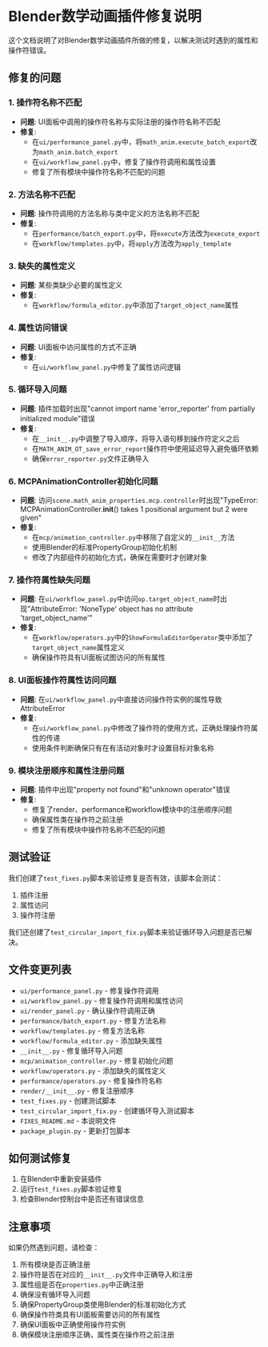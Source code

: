 # Blender数学动画插件修复说明

这个文档说明了对Blender数学动画插件所做的修复，以解决测试时遇到的属性和操作符错误。

## 修复的问题

### 1. 操作符名称不匹配
- **问题**: UI面板中调用的操作符名称与实际注册的操作符名称不匹配
- **修复**: 
  - 在`ui/performance_panel.py`中，将`math_anim.execute_batch_export`改为`math_anim.batch_export`
  - 在`ui/workflow_panel.py`中，修复了操作符调用和属性设置
  - 修复了所有模块中操作符名称不匹配的问题

### 2. 方法名称不匹配
- **问题**: 操作符调用的方法名称与类中定义的方法名称不匹配
- **修复**:
  - 在`performance/batch_export.py`中，将`execute`方法改为`execute_export`
  - 在`workflow/templates.py`中，将`apply`方法改为`apply_template`

### 3. 缺失的属性定义
- **问题**: 某些类缺少必要的属性定义
- **修复**: 
  - 在`workflow/formula_editor.py`中添加了`target_object_name`属性

### 4. 属性访问错误
- **问题**: UI面板中访问属性的方式不正确
- **修复**: 
  - 在`ui/workflow_panel.py`中修复了属性访问逻辑

### 5. 循环导入问题
- **问题**: 插件加载时出现"cannot import name 'error_reporter' from partially initialized module"错误
- **修复**: 
  - 在`__init__.py`中调整了导入顺序，将导入语句移到操作符定义之后
  - 在`MATH_ANIM_OT_save_error_report`操作符中使用延迟导入避免循环依赖
  - 确保`error_reporter.py`文件正确导入

### 6. MCPAnimationController初始化问题
- **问题**: 访问`scene.math_anim_properties.mcp.controller`时出现"TypeError: MCPAnimationController.__init__() takes 1 positional argument but 2 were given"
- **修复**: 
  - 在`mcp/animation_controller.py`中移除了自定义的`__init__`方法
  - 使用Blender的标准PropertyGroup初始化机制
  - 修改了内部组件的初始化方式，确保在需要时才创建对象

### 7. 操作符属性缺失问题
- **问题**: 在`ui/workflow_panel.py`中访问`op.target_object_name`时出现"AttributeError: 'NoneType' object has no attribute 'target_object_name'"
- **修复**: 
  - 在`workflow/operators.py`中的`ShowFormulaEditorOperator`类中添加了`target_object_name`属性定义
  - 确保操作符具有UI面板试图访问的所有属性

### 8. UI面板操作符属性访问问题
- **问题**: 在`ui/workflow_panel.py`中直接访问操作符实例的属性导致AttributeError
- **修复**: 
  - 在`ui/workflow_panel.py`中修改了操作符的使用方式，正确处理操作符属性的传递
  - 使用条件判断确保只有在有活动对象时才设置目标对象名称

### 9. 模块注册顺序和属性注册问题
- **问题**: 插件中出现"property not found"和"unknown operator"错误
- **修复**: 
  - 修复了render、performance和workflow模块中的注册顺序问题
  - 确保属性类在操作符之前注册
  - 修复了所有模块中操作符名称不匹配的问题

## 测试验证

我们创建了`test_fixes.py`脚本来验证修复是否有效，该脚本会测试：
1. 插件注册
2. 属性访问
3. 操作符注册

我们还创建了`test_circular_import_fix.py`脚本来验证循环导入问题是否已解决。

## 文件变更列表

- `ui/performance_panel.py` - 修复操作符调用
- `ui/workflow_panel.py` - 修复操作符调用和属性访问
- `ui/render_panel.py` - 确认操作符调用正确
- `performance/batch_export.py` - 修复方法名称
- `workflow/templates.py` - 修复方法名称
- `workflow/formula_editor.py` - 添加缺失属性
- `__init__.py` - 修复循环导入问题
- `mcp/animation_controller.py` - 修复初始化问题
- `workflow/operators.py` - 添加缺失的属性定义
- `performance/operators.py` - 修复操作符名称
- `render/__init__.py` - 修复注册顺序
- `test_fixes.py` - 创建测试脚本
- `test_circular_import_fix.py` - 创建循环导入测试脚本
- `FIXES_README.md` - 本说明文件
- `package_plugin.py` - 更新打包脚本

## 如何测试修复

1. 在Blender中重新安装插件
2. 运行`test_fixes.py`脚本验证修复
3. 检查Blender控制台中是否还有错误信息

## 注意事项

如果仍然遇到问题，请检查：
1. 所有模块是否正确注册
2. 操作符是否在对应的`__init__.py`文件中正确导入和注册
3. 属性组是否在`properties.py`中正确注册
4. 确保没有循环导入问题
5. 确保PropertyGroup类使用Blender的标准初始化方式
6. 确保操作符类具有UI面板需要访问的所有属性
7. 确保UI面板中正确使用操作符实例
8. 确保模块注册顺序正确，属性类在操作符之前注册
